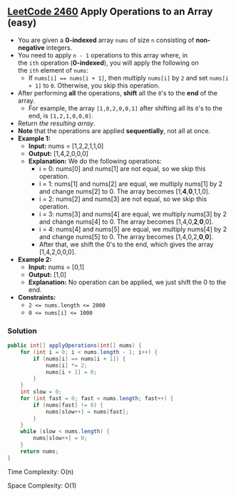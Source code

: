 ## [LeetCode 2460](https://leetcode.com/problems/apply-operations-to-an-array/) Apply Operations to an Array (easy)

- You are given a **0-indexed** array `nums` of size `n` consisting of **non-negative** integers.
- You need to apply `n - 1` operations to this array where, in the `ith` operation (**0-indexed**), you will apply the following on the `ith` element of `nums`:
    -   If `nums[i] == nums[i + 1]`, then multiply `nums[i]` by `2` and set `nums[i + 1]` to `0`. Otherwise, you skip this operation.
- After performing **all** the operations, **shift** all the `0`'s to the **end** of the array.
    -   For example, the array `[1,0,2,0,0,1]` after shifting all its `0`'s to the end, is `[1,2,1,0,0,0]`.
- Return _the resulting array_.
- **Note** that the operations are applied **sequentially**, not all at once.
- **Example 1:**
    - **Input:** nums = [1,2,2,1,1,0]
    - **Output:** [1,4,2,0,0,0]
    - **Explanation:** We do the following operations:
        - i = 0: nums[0] and nums[1] are not equal, so we skip this operation.
        - i = 1: nums[1] and nums[2] are equal, we multiply nums[1] by 2 and change nums[2] to 0. The array becomes [1,**4**,**0**,1,1,0].
        - i = 2: nums[2] and nums[3] are not equal, so we skip this operation.
        - i = 3: nums[3] and nums[4] are equal, we multiply nums[3] by 2 and change nums[4] to 0. The array becomes [1,4,0,**2**,**0**,0].
        - i = 4: nums[4] and nums[5] are equal, we multiply nums[4] by 2 and change nums[5] to 0. The array becomes [1,4,0,2,**0**,**0**].
        - After that, we shift the 0's to the end, which gives the array [1,4,2,0,0,0].
- **Example 2:**
    - **Input:** nums = [0,1]
    - **Output:** [1,0]
    - **Explanation:** No operation can be applied, we just shift the 0 to the end.
- **Constraints:**
    -   `2 <= nums.length <= 2000`
    -   `0 <= nums[i] <= 1000`

### Solution

```java
public int[] applyOperations(int[] nums) {
    for (int i = 0; i < nums.length - 1; i++) {
        if (nums[i] == nums[i + 1]) {
            nums[i] *= 2;
            nums[i + 1] = 0;
        }
    }
    int slow = 0;
    for (int fast = 0; fast < nums.length; fast++) {
        if (nums[fast] != 0) {
            nums[slow++] = nums[fast];
        }
    }
    while (slow < nums.length) {
        nums[slow++] = 0;
    }
    return nums;
}
```

Time Complexity: O(n)

Space Complexity: O(1)